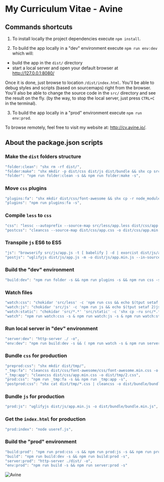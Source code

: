 # My Curriculum Vitae - Avine

## Commands shortcuts

1. To install locally the project dependencies execute `npm install`.

2. To build the app locally in a "dev" environment execute `npm run env:dev` which will:
  - build the app in the `dist/` directory
  - start a local server and open your default browser at http://127.0.0.1:8080/

Once it is done, just browse to location `/dist/index.html`.
You'll be able to debug styles and scripts (based on sourcemaps) right from the browser.
You'll also be able to change the source code in the `src/` directory and see the result on the fly.
(by the way, to stop the local server, just press `CTRL+C` in the terminal).

3. To build the app locally in a "prod" environment execute `npm run env:prod`.

To browse remotely, feel free to visit my website at: http://cv.avine.io/.

## About the package.json scripts

### Make the `dist` folders structure

```javascript
"folder:clean": "shx rm -rf dist/",
"folder:make": "shx mkdir -p dist/css dist/js dist/bundle && shx cp src/*.* dist/ && shx cp -r src/static dist/",
"folder": "npm run folder:clean -s && npm run folder:make -s",
```

### Move `css` plugins

```javascript
"plugins:fa": "shx mkdir dist/css/font-awesome && shx cp -r node_modules/font-awesome/css/ node_modules/font-awesome/fonts/ dist/css/font-awesome/",
"plugins": "npm run plugins:fa -s",
```

### Compile `less` to `css`

```javascript
"css": "lessc --autoprefix --source-map src/less/app.less dist/css/app.css",
"postcss": "cleancss --source-map dist/css/app.css -o dist/css/app.min.css",
```

### Transpile `js` ES6 to ES5

```javascript
"js": "browserify src/js/app.js -t [ babelify ] -d | exorcist dist/js/app.js.map > dist/js/app.js",
"postjs": "uglifyjs dist/js/app.js -m -o dist/js/app.min.js --in-source-map dist/js/app.js.map --source-map dist/js/app.min.js.map --source-map-url app.min.js.map --source-map-root app/js",
```

### Build the "dev" environment

```javascript
"build:dev": "npm run folder -s && npm run plugins -s && npm run css -s && npm run js -s",
```

### Watch files

```javascript
"watch:css": "chokidar 'src/less' -c 'npm run css && echo $(tput setaf 2)css done$(tput sgr0)'",
"watch:js": "chokidar 'src/js' -c 'npm run js && echo $(tput setaf 2)js done$(tput sgr0)'",
"watch:static": "chokidar 'src/*.*' 'src/static' -c 'shx cp -ru src/*.* src/static dist/ && echo $(tput setaf 2)static done$(tput sgr0)'",
"watch": "npm run watch:css -s & npm run watch:js -s & npm run watch:static -s",
```

### Run local server in "dev" environment

```javascript
"server:dev": "http-server ./ -o",
"env:dev": "npm run build:dev -s && ( npm run watch -s & npm run server:dev -s )",
```

### Bundle `css` for production

```javascript
"preprod:css": "shx mkdir dist/tmp/",
"_tmp:fa": "cleancss dist/css/font-awesome/css/font-awesome.min.css -o dist/tmp/1.css",
"_tmp:app": "cleancss dist/css/app.min.css -o dist/tmp/2.css",
"prod:css": "npm run _tmp:fa -s && npm run _tmp:app -s",
"postprod:css": "shx cat dist/tmp/*.css | cleancss -o dist/bundle/bundle.min.css --s0 && shx rm -r dist/tmp/",
```

### Bundle `js` for production

```javascript
"prod:js": "uglifyjs dist/js/app.min.js -o dist/bundle/bundle.min.js",
```

### Get the `index.html` for production

```javascript
"prod:index": "node useref.js",
```

### Build the "prod" environment

```javascript
"build:prod": "npm run prod:css -s && npm run prod:js -s && npm run prod:index -s",
"build": "npm run build:dev -s && npm run build:prod -s",
"server:prod": "http-server ./dist/ -o",
"env:prod": "npm run build -s && npm run server:prod -s"
```

![Avine](http://cv.avine.io/static/images/logos/logo-128.png)
